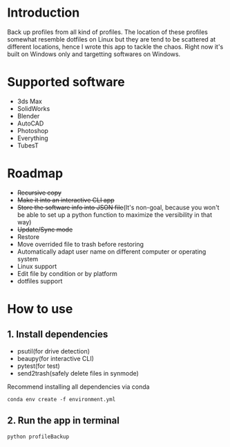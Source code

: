 # Introduction
Back up profiles from all kind of profiles. The location of these profiles somewhat resemble dotfiles on Linux but they are tend to be scattered at different locations, hence I wrote this app to tackle the chaos. Right now it's built on Windows only and targetting softwares on Windows.
# Supported software
* 3ds Max
* SolidWorks
* Blender
* AutoCAD
* Photoshop
* Everything
* TubesT
# Roadmap
* ~~Recursive copy~~
* ~~Make it into an interactive CLI app~~
* ~~Store the software info into JSON file~~(It's non-goal, because you won't be able to set up a python function to maximize the versibility in that way)
* ~~Update/Sync mode~~
* Restore
* Move overrided file to trash before restoring
* Automatically adapt user name on different computer or operating system
* Linux support
* Edit file by condition or by platform
* dotfiles support
# How to use
## 1. Install dependencies
* psutil(for drive detection)
* beaupy(for interactive CLI)
* pytest(for test)
* send2trash(safely delete files in synmode)

Recommend installing all dependencies via conda
```shell
conda env create -f environment.yml
```
## 2. Run the app in terminal
```shell
python profileBackup
```
